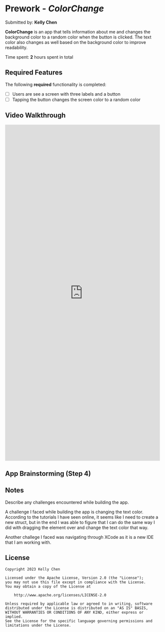 # Prework - *ColorChange*

Submitted by: **Kelly Chen**

**ColorChange** is an app that tells information about me and changes the background color to a random color when the button is clicked. The text color also changes as well based on the background color to improve readability. 

Time spent: **2** hours spent in total

## Required Features

The following **required** functionality is completed:

- [ ] Users are see a screen with three labels and a button
- [ ] Tapping the button changes the screen color to a random color
 
## Video Walkthrough

<div style="position: relative; padding-bottom: 216.46586345381525%; height: 0;"><iframe src="https://www.loom.com/embed/32cc753480964a6289cb691a7caf5fde?sid=0d5769a1-02ab-485d-a0ac-eb77dc18f729" frameborder="0" webkitallowfullscreen mozallowfullscreen allowfullscreen style="position: absolute; top: 0; left: 0; width: 100%; height: 100%;"></iframe></div>

## App Brainstorming (Step 4)

## Notes

Describe any challenges encountered while building the app.

A challenge I faced while building the app is changing the text color. According to the tutorials I have seen online, it seems like I need to create a new struct, but in the end I was able to figure that I can do the same way I did with dragging the element over and change the text color that way. 

Another challege I faced was navigating through XCode as it is a new IDE that I am working with. 

## License

    Copyright 2023 Kelly Chen

    Licensed under the Apache License, Version 2.0 (the "License");
    you may not use this file except in compliance with the License.
    You may obtain a copy of the License at

        http://www.apache.org/licenses/LICENSE-2.0

    Unless required by applicable law or agreed to in writing, software
    distributed under the License is distributed on an "AS IS" BASIS,
    WITHOUT WARRANTIES OR CONDITIONS OF ANY KIND, either express or implied.
    See the License for the specific language governing permissions and
    limitations under the License.